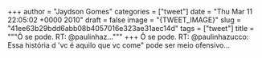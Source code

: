 
+++
author = "Jaydson Gomes"
categories = ["tweet"]
date = "Thu Mar 11 22:05:02 +0000 2010"
draft = false
image = "{TWEET_IMAGE}"
slug = "41ee63b29bdd6abb08b4057016e323ae31aec14d"
tags = ["tweet"]
title = """Ô se pode. RT: @paulinhaz..."""
+++
Ô se pode. RT: @paulinhazucco: Essa história d 'vc é aquilo que vc come" pode ser meio ofensivo...
